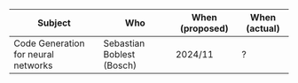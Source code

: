 | Subject                              | Who                       | When (proposed)  | When (actual) |
|-------------------------------------|---------------------------|------------------|---------------|
| Code Generation for neural networks | Sebastian Boblest (Bosch) | 2024/11          | ?  |
